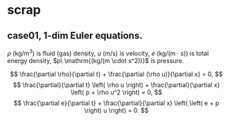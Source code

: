 # scrap

## case01, 1-dim Euler equations.

$\rho\ \mathrm{(kg/m^3)}$ is fluid (gas) density, $u\ \mathrm{(m/s)}$ is velocity, $e\ \mathrm{(kg/(m \cdot s))}$ is total energy density, $p\ \mathrm{(kg/(m \cdot s^2))}\$ is pressure.

$$
\frac{\partial \rho}{\partial t} + \frac{\partial (\rho u)}{\partial x} = 0,
$$
$$
\frac{\partial}{\partial t} \left( \rho u \right) + \frac{\partial}{\partial x} \left( p + \rho u^2 \right) = 0,
$$
$$
\frac{\partial e}{\partial t} + \frac{\partial}{\partial x} \left( \left( e + p \right) u \right) = 0.
$$


